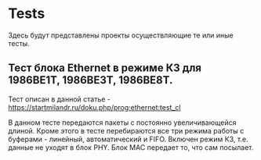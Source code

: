 # Tests

Здесь будут представлены проекты осуществляющие те или иные тесты.

## Тест блока Ethernet в режиме КЗ для 1986ВЕ1Т, 1986ВЕ3Т, 1986ВЕ8Т.

Тест описан в данной статье - https://startmilandr.ru/doku.php/prog:ethernet:test_cl

В данном тесте передаются пакеты с постоянно увеличивающейся длиной. Кроме этого в тесте перебираются все три режима работы с буферами - линейный, автоматический и FIFO. Включен режим КЗ, т.е. данные не уходят в блок PHY. Блок МАС передает то, что сам посылает.
